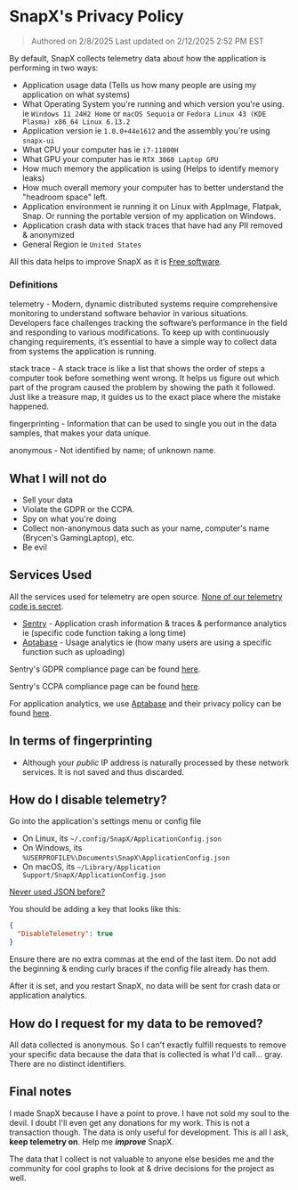 # SnapX's Privacy Policy

> Authored on 2/8/2025
> Last updated on 2/12/2025 2:52 PM EST

By default, SnapX collects telemetry data about how the application is performing in two ways:

- Application usage data (Tells us how many people are using my application on what systems)
- What Operating System you're running and which version you're using. ie `Windows 11 24H2 Home` or `macOS Sequoia` or `Fedora Linux 43 (KDE Plasma) x86_64 Linux 6.13.2`
- Application version ie `1.0.0+44e1612` and the assembly you're using `snapx-ui`
- What CPU your computer has ie `i7-11800H`
- What GPU your computer has ie `RTX 3060 Laptop GPU`
- How much memory the application is using (Helps to identify memory leaks)
- How much overall memory your computer has to better understand the "headroom space" left.
- Application environment ie running it on Linux with AppImage, Flatpak, Snap. Or running the portable version of my application on Windows.
- Application crash data with stack traces that have had any PII removed & anonymized
- General Region ie `United States`

All this data helps to improve SnapX as it is [Free software](https://www.gnu.org/licenses/gpl-3.0.en.html).

### Definitions

telemetry - Modern, dynamic distributed systems require comprehensive monitoring to understand software behavior in various situations. Developers face challenges tracking the software’s performance in the field and responding to various modifications. To keep up with continuously changing requirements, it’s essential to have a simple way to collect data from systems the application is running.

stack trace - A stack trace is like a list that shows the order of steps a computer took before something went wrong. It helps us figure out which part of the program caused the problem by showing the path it followed. Just like a treasure map, it guides us to the exact place where the mistake happened.

fingerprinting - Information that can be used to single you out in the data samples, that makes your data unique.

anonymous - Not identified by name; of unknown name.

## What I will not do

- Sell your data
- Violate the GDPR or the CCPA.
- Spy on what you're doing
- Collect non-anonymous data such as your name, computer's name (Brycen's GamingLaptop), etc.
- Be evil

## Services Used

All the services used for telemetry are open source. [None of our telemetry code is secret](https://github.com/BrycensRanch/SnapX/blob/2b1843d973424d737c195664efdadc75f21122a4/SnapX.Core/SnapX.cs#L326).

- [Sentry](https://github.com/getsentry/sentry) - Application crash information & traces & performance analytics ie (specific code function taking a long time)
- [Aptabase](https://github.com/aptabase/aptabase) - Usage analytics ie (how many users are using a specific function such as uploading)

Sentry's GDPR compliance page can be found [here](https://sentry.io/security/#gdpr).

Sentry's CCPA compliance page can be found [here](https://sentry.io/legal/ccpa/1.0.0/).

For application analytics, we use [Aptabase](https://aptabase.io) and their privacy policy can be found [here](https://aptabase.io/legal/privacy).


## In terms of fingerprinting

- Although your *public* IP address is naturally processed by these network services. It is not saved and thus discarded.

## How do I disable telemetry?

Go into the application's settings menu or config file

- On Linux, its `~/.config/SnapX/ApplicationConfig.json`
- On Windows, its `%USERPROFILE%\Documents\SnapX\ApplicationConfig.json`
- On macOS, its `~/Library/Application Support/SnapX/ApplicationConfig.json`

[Never used JSON before?](https://www.w3schools.com/whatis/whatis_json.asp)

You should be adding a key that looks like this:

```json
{
  "DisableTelemetry": true
}
```

Ensure there are no extra commas at the end of the last item. Do not add the beginning & ending curly braces if the config file already has them.


After it is set, and you restart SnapX, no data will be sent for crash data or application analytics.


## How do I request for my data to be removed?

All data collected is anonymous. So I can't exactly fulfill requests to remove your specific data because the data that is collected is what I'd call... gray. There are no distinct identifiers.

## Final notes

I made SnapX because I have a point to prove. I have not sold my soul to the devil. I doubt I'll even get any donations for my work. This is not a transaction though. The data is only useful for development. This is all I ask, **keep telemetry on**. Help me ***improve*** SnapX.

The data that I collect is not valuable to anyone else besides me and the community for cool graphs to look at & drive decisions for the project as well.
